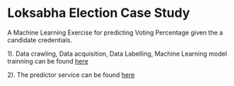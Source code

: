 # Loksabha Election Case Study

A Machine Learning Exercise for predicting Voting Percentage given the a candidate credentials.

1). Data crawling, Data acquisition, Data Labelling, Machine Learning model trainning can be found [here](https://github.com/rahulakkina/LoksabhaElectionCaseStudy-2019/tree/master/python)

2). The predictor service can be found [here](https://github.com/rahulakkina/LoksabhaElectionCaseStudy-2019/tree/master/winnability-predictor-service) 

